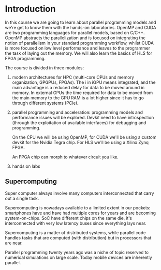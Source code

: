 # Introduction

In this course we are going to learn about parallel programming models and we're get to know them with the hands-on
laboratories. OpenMP and CUDA are two programming languages for parallel models, based on C/C++. OpenMP abstracts the
parallelization and is focused on integrating the notion of parallelism in your standard programming workflow, whilst
CUDA is more focused on low level performance and leaves to the programmer the task of laying out the memory.
We will also learn the basics of HLS for FPGA programming.

The course is divided in three modules:

1. modern architectures for HPC (multi-core CPUs and memory organization, GPGPUs, FPGAs). The i in iGPU means integrated,
and the main advantage is a reduced delay for data to be moved around in memory. In external GPUs the time required for
data to be moved from the main memory to the GPU RAM is a lot higher since it has to go through different systems (PCIe).

2. parallel programming and acceleration: programming models and performance issues will be explored. Devkit need to have
introspection (through the exploitation of available interfaces) for debugging and programming.

    On the CPU we will be using OpenMP, for CUDA we'll be using a custom devkit for the Nvidia Tegra chip. For HLS we'll be using a Xilinx Zynq FPGA.

    An FPGA chip can morph to whatever circuit you like.

3. hands on labs

## Supercomputing

Super computer always involve many computers interconnected that carry out a single task.

Supercomputing is nowadays available to a limited extent in our pockets: smartphones have and have had multiple cores for
years and are becoming system-on-chips. SoC have different chips on the same die, it's interconnected with very low
latency buses since everything lays near.

Supercomputing is a matter of distributed systems, while parallel code handles tasks that are computed (with distribution)
but in processors that are near.

Parallel programming twenty years ago was a niche of topic reserved to numerical simulations on large scale. Today mobile
devices are inherently parallel.
